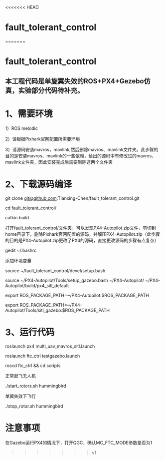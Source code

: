 <<<<<<< HEAD
# fault_tolerant_control
=======
# fault_tolerant_control
## 本工程代码是单旋翼失效的ROS+PX4+Gezebo仿真，实验部分代码待补充。

# 1、需要环境
1）ROS melodic

2）请根据Pixhark官网配置所需要环境

3）请源码安装mavros，mavlink,然后删除mavros、mavlink文件夹。此步骤的目的是安装mavros、mavlink的一些依赖，给出的源码中有修改过的mavros、mavlink文件夹，因此安装完成后需要删除这两个文件夹

# 2、下载源码编译
git clone git@github.com:Tianxing-Chen/fault_tolerant_control.git

cd fault_tolerant_control/

catkin build

打开fault_tolerant_control/文件夹，可以发现PX4-Autopilot.zip文件，剪切到home目录下，删除Pixhark官网配置的源码，并解压PX4-Autopilot.zip（此步骤的目的是PX4-Autopilot.zip更改了PX4的源码，直接更改源码的步骤有点复杂）

gedit ~/.bashrc

添加环境变量

source ~/fault_tolerant_control/devel/setup.bash

source ~/PX4-Autopilot/Tools/setup_gazebo.bash ~/PX4-Autopilot/ ~/PX4-Autopilot/build/px4_sitl_default

export ROS_PACKAGE_PATH=~/PX4-Autopilot:$ROS_PACKAGE_PATH

export ROS_PACKAGE_PATH=~/PX4-Autopilot/Tools/sitl_gazebo:$ROS_PACKAGE_PATH

# 3、运行代码

roslaunch px4 multi_uav_mavros_sitl.launch

roslaunch ftc_ctrl testgazebo.launch 

roscd ftc_ctrl && cd scripts

正常起飞无人机

./start_rotors.sh hummingbird

单翼失效下飞行

./stop_rotor.sh hummingbird

# 注意事项
在Gazebo运行PX4的情况下，打开QGC，确认MC_FTC_MODE参数是否为1

>>>>>>> v1
